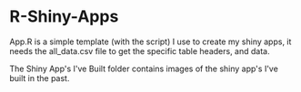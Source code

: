 # R-Shiny-Apps

App.R is a simple template (with the script) I use to create my shiny apps, it needs the all_data.csv file to get the specific table headers, and data.

The Shiny App's I've Built folder contains images of the shiny app's I've built in the past.
